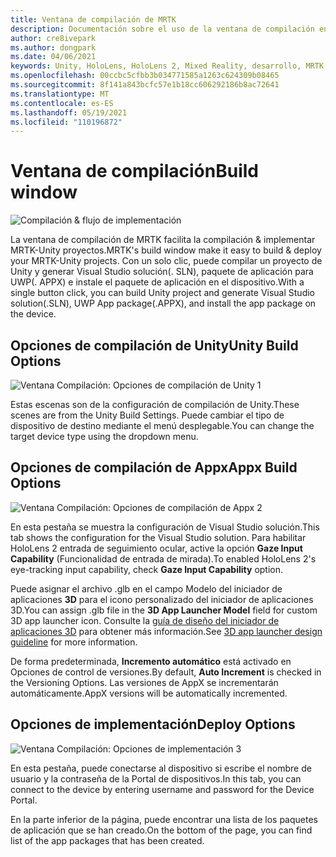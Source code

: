 ```yaml
---
title: Ventana de compilación de MRTK
description: Documentación sobre el uso de la ventana de compilación en MRTK para Unity.
author: cre8ivepark
ms.author: dongpark
ms.date: 04/06/2021
keywords: Unity, HoloLens, HoloLens 2, Mixed Reality, desarrollo, MRTK, compilación, ventana de compilación, herramientas
ms.openlocfilehash: 00ccbc5cfbb3b034771585a1263c624309b08465
ms.sourcegitcommit: 8f141a843bcfc57e1b18cc606292186b8ac72641
ms.translationtype: MT
ms.contentlocale: es-ES
ms.lasthandoff: 05/19/2021
ms.locfileid: "110196872"
---
```

# <a name="build-window"></a><span data-ttu-id="5c6fe-104">Ventana de compilación</span><span class="sxs-lookup"><span data-stu-id="5c6fe-104">Build window</span></span>
![Compilación & flujo de implementación](images/MRTK_BuildWindow0.png)

<span data-ttu-id="5c6fe-106">La ventana de compilación de MRTK facilita la compilación & implementar MRTK-Unity proyectos.</span><span class="sxs-lookup"><span data-stu-id="5c6fe-106">MRTK's build window make it easy to build & deploy your MRTK-Unity projects.</span></span> <span data-ttu-id="5c6fe-107">Con un solo clic, puede compilar un proyecto de Unity y generar Visual Studio solución(. SLN), paquete de aplicación para UWP(. APPX) e instale el paquete de aplicación en el dispositivo.</span><span class="sxs-lookup"><span data-stu-id="5c6fe-107">With a single button click, you can build Unity project and generate Visual Studio solution(.SLN), UWP App package(.APPX), and install the app package on the device.</span></span> 


## <a name="unity-build-options"></a><span data-ttu-id="5c6fe-108">Opciones de compilación de Unity</span><span class="sxs-lookup"><span data-stu-id="5c6fe-108">Unity Build Options</span></span>
![Ventana Compilación: Opciones de compilación de Unity 1](images/MRTK_BuildWindow1.png)

<span data-ttu-id="5c6fe-110">Estas escenas son de la configuración de compilación de Unity.</span><span class="sxs-lookup"><span data-stu-id="5c6fe-110">These scenes are from the Unity Build Settings.</span></span> <span data-ttu-id="5c6fe-111">Puede cambiar el tipo de dispositivo de destino mediante el menú desplegable.</span><span class="sxs-lookup"><span data-stu-id="5c6fe-111">You can change the target device type using the dropdown menu.</span></span>

## <a name="appx-build-options"></a><span data-ttu-id="5c6fe-112">Opciones de compilación de Appx</span><span class="sxs-lookup"><span data-stu-id="5c6fe-112">Appx Build Options</span></span>
![Ventana Compilación: Opciones de compilación de Appx 2](images/MRTK_BuildWindow2.png)

<span data-ttu-id="5c6fe-114">En esta pestaña se muestra la configuración de Visual Studio solución.</span><span class="sxs-lookup"><span data-stu-id="5c6fe-114">This tab shows the configuration for the Visual Studio solution.</span></span> <span data-ttu-id="5c6fe-115">Para habilitar HoloLens 2 entrada de seguimiento ocular, active la opción **Gaze Input Capability** (Funcionalidad de entrada de mirada).</span><span class="sxs-lookup"><span data-stu-id="5c6fe-115">To enabled HoloLens 2's eye-tracking input capability, check **Gaze Input Capability** option.</span></span> 

<span data-ttu-id="5c6fe-116">Puede asignar el archivo .glb en el campo Modelo del iniciador de aplicaciones **3D** para el icono personalizado del iniciador de aplicaciones 3D.</span><span class="sxs-lookup"><span data-stu-id="5c6fe-116">You can assign .glb file in the **3D App Launcher Model** field for custom 3D app launcher icon.</span></span> <span data-ttu-id="5c6fe-117">Consulte la [guía de diseño del iniciador de aplicaciones 3D](/windows/mixed-reality/distribute/3d-app-launcher-design-guidance) para obtener más información.</span><span class="sxs-lookup"><span data-stu-id="5c6fe-117">See [3D app launcher design guideline](/windows/mixed-reality/distribute/3d-app-launcher-design-guidance) for more information.</span></span>

<span data-ttu-id="5c6fe-118">De forma predeterminada, **Incremento automático** está activado en Opciones de control de versiones.</span><span class="sxs-lookup"><span data-stu-id="5c6fe-118">By default, **Auto Increment** is checked in the Versioning Options.</span></span> <span data-ttu-id="5c6fe-119">Las versiones de AppX se incrementarán automáticamente.</span><span class="sxs-lookup"><span data-stu-id="5c6fe-119">AppX versions will be automatically incremented.</span></span>


## <a name="deploy-options"></a><span data-ttu-id="5c6fe-120">Opciones de implementación</span><span class="sxs-lookup"><span data-stu-id="5c6fe-120">Deploy Options</span></span>
![Ventana Compilación: Opciones de implementación 3](images/MRTK_BuildWindow3.png)

<span data-ttu-id="5c6fe-122">En esta pestaña, puede conectarse al dispositivo si escribe el nombre de usuario y la contraseña de la Portal de dispositivos.</span><span class="sxs-lookup"><span data-stu-id="5c6fe-122">In this tab, you can connect to the device by entering username and password for the Device Portal.</span></span> 

<span data-ttu-id="5c6fe-123">En la parte inferior de la página, puede encontrar una lista de los paquetes de aplicación que se han creado.</span><span class="sxs-lookup"><span data-stu-id="5c6fe-123">On the bottom of the page, you can find list of the app packages that has been created.</span></span> 

